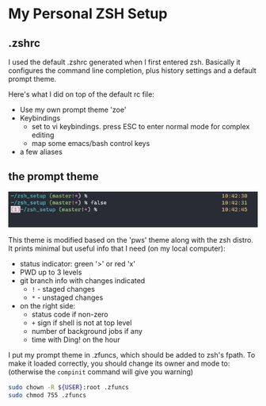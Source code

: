 # My Personal ZSH Setup

## .zshrc
I used the default .zshrc generated when I first entered zsh. Basically it configures the command line completion, plus history settings and a default prompt theme.

Here's what I did on top of the default rc file:
- Use my own prompt theme 'zoe'
- Keybindings
    - set to vi keybindings. press ESC to enter normal mode for complex editing
    - map some emacs/bash control keys
- a few aliases

## the prompt theme
![](img/prompt_preview.png)

This theme is modified based on the 'pws' theme along with the zsh distro. It prints minimal but useful info that I need (on my local computer):
- status indicator: green '>' or red 'x'
- PWD up to 3 levels
- git branch info with changes indicated
    - `!` - staged changes
    - `*` - unstaged changes
- on the right side:
    - status code if non-zero
    - `+` sign if shell is not at top level
    - number of background jobs if any
    - time with Ding! on the hour

I put my prompt theme in .zfuncs, which should be added to zsh's fpath.
To make it loaded correctly, you should change its owner and mode to: (otherwise the `compinit` command will give you warning)
```bash
sudo chown -R ${USER}:root .zfuncs
sudo chmod 755 .zfuncs
```
